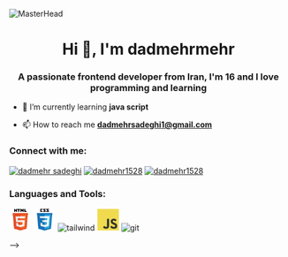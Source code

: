 <!--
**dadmehr152811387/dadmehr152811387** is a ✨ _special_ ✨ repository because its `README.md` (this file) appears on your GitHub profile.

Here are some ideas to get you started:

- 🔭 I’m currently working on ...
- 🌱 I’m currently learning ...
- 👯 I’m looking to collaborate on ...
- 🤔 I’m looking for help with ...
- 💬 Ask me about ...
- 📫 How to reach me: ...
- 😄 Pronouns: ...
- ⚡ Fun fact: ...
-->
![MasterHead](https://camo.githubusercontent.com/1675f97b8a4a6f4dd8a1058034cb61e3311dc5f95cee0a3d10c41a9347716696/68747470733a2f2f696d616765732e73717561726573706163652d63646e2e636f6d2f636f6e74656e742f76312f3536623131616131323234383265663130643734663232392f313535353335323736313739322d4d55324a383547364b434b32393337465850364f2f486f6d65706167652b42616e6e65722b412e6769663f666f726d61743d3235303077)
<h1 align="center">Hi 👋, I'm dadmehrmehr</h1>
<h3 align="center">A passionate frontend developer from Iran, I'm 16 and I love programming and learning</h3>

- 🌱 I’m currently learning **java script**

- 📫 How to reach me **dadmehrsadeghi1@gmail.com**

<h3 align="left">Connect with me:</h3>
<p align="left">
<a href="https://linkedin.com/in/dadmehr sadeghi" target="blank"><img align="center" src="https://raw.githubusercontent.com/rahuldkjain/github-profile-readme-generator/master/src/images/icons/Social/linked-in-alt.svg" alt="dadmehr sadeghi" height="30" width="40" /></a>
<a href="https://instagram.com/dadmehr1528" target="blank"><img align="center" src="https://raw.githubusercontent.com/rahuldkjain/github-profile-readme-generator/master/src/images/icons/Social/instagram.svg" alt="dadmehr1528" height="30" width="40" /></a>
  <a href="https://www.youtube.com/c/dadmehr1528" target="blank"><img align="center" src="https://raw.githubusercontent.com/rahuldkjain/github-profile-readme-generator/master/src/images/icons/Social/youtube.svg" alt="dadmehr1528" height="30" width="40" /></a>
</p>
<h3 align="left">Languages and Tools:</h3>
<p align="left"> <img src="https://raw.githubusercontent.com/devicons/devicon/master/icons/html5/html5-original-wordmark.svg" alt="css3" width="40" height="40"/>  <img src="https://raw.githubusercontent.com/devicons/devicon/master/icons/css3/css3-original-wordmark.svg" alt="css3" width="40" height="40"/> <img src="https://www.vectorlogo.zone/logos/tailwindcss/tailwindcss-icon.svg" alt="tailwind" width="40" height="40"/>  <img src="https://raw.githubusercontent.com/devicons/devicon/master/icons/javascript/javascript-original.svg" alt="javascript" width="40" height="40"/> <img src="https://www.vectorlogo.zone/logos/git-scm/git-scm-icon.svg" alt="git" width="40" height="40"/>  </p>
-->
